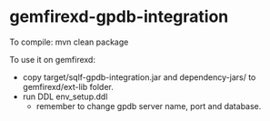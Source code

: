 gemfirexd-gpdb-integration
=========================

To compile: mvn clean package

To use it on gemfirexd:

- copy target/sqlf-gpdb-integration.jar and dependency-jars/ to gemfirexd/ext-lib folder.
- run DDL env_setup.ddl
    - remember to change gpdb server name, port and database.

